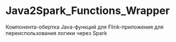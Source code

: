 # Java2Spark_Functions_Wrapper
Компонента-обертка Java-функций для Flink-приложения для переиспользования логики через Spark 
